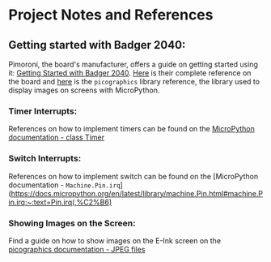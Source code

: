 # Project Notes and References

## Getting started with Badger 2040:
Pimoroni, the board's manufacturer, offers a guide on getting started using it: [Getting Started with Badger 2040](https://learn.pimoroni.com/article/getting-started-with-badger-2040). [Here](https://github.com/pimoroni/badger2040/blob/main/docs/reference.md) is their complete reference on the board and [here](https://github.com/pimoroni/pimoroni-pico/tree/main/micropython/modules/picographics) is the `picographics` library reference, the library used to display images on screens with MicroPython.

### Timer Interrupts: 
References on how to implement timers can be found on the [MicroPython documentation - class Timer](https://docs.micropython.org/en/latest/library/machine.Timer.html#machine.Timer)

### Switch Interrupts: 
References on how to implement switch can be found on the [MicroPython documentation - `Machine.Pin.irq`](https://docs.micropython.org/en/latest/library/machine.Pin.html#machine.Pin.irq:~:text=Pin.irq(,%C2%B6)

### Showing Images on the Screen:
Find a guide on how to show images on the E-Ink screen on the [picographics documentation - JPEG files](https://github.com/pimoroni/pimoroni-pico/tree/main/micropython/modules/picographics#jpeg-files) 

